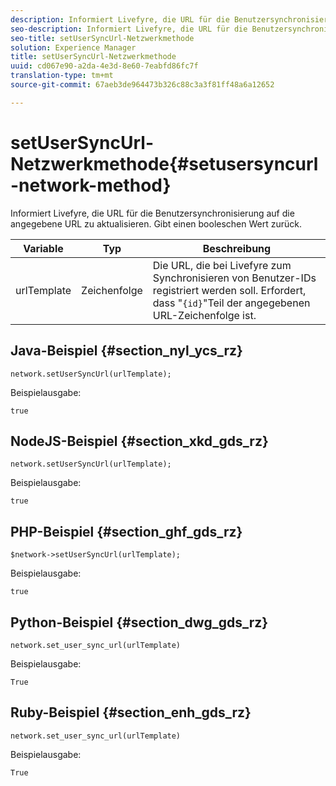 ```yaml
---
description: Informiert Livefyre, die URL für die Benutzersynchronisierung auf die angegebene URL zu aktualisieren. Gibt einen booleschen Wert zurück.
seo-description: Informiert Livefyre, die URL für die Benutzersynchronisierung auf die angegebene URL zu aktualisieren. Gibt einen booleschen Wert zurück.
seo-title: setUserSyncUrl-Netzwerkmethode
solution: Experience Manager
title: setUserSyncUrl-Netzwerkmethode
uuid: cd067e90-a2da-4e3d-8e60-7eabfd86fc7f
translation-type: tm+mt
source-git-commit: 67aeb3de964473b326c88c3a3f81ff48a6a12652

---
```



# setUserSyncUrl-Netzwerkmethode{#setusersyncurl-network-method}

Informiert Livefyre, die URL für die Benutzersynchronisierung auf die angegebene URL zu aktualisieren. Gibt einen booleschen Wert zurück.

| Variable | Typ | Beschreibung |
|--- |--- |--- |
| urlTemplate | Zeichenfolge | Die URL, die bei Livefyre zum Synchronisieren von Benutzer-IDs registriert werden soll. Erfordert, dass "`{id}`"Teil der angegebenen URL-Zeichenfolge ist. |

## Java-Beispiel {#section_nyl_ycs_rz}

```
network.setUserSyncUrl(urlTemplate); 
```

Beispielausgabe:

```
true
```

## NodeJS-Beispiel {#section_xkd_gds_rz}

```
network.setUserSyncUrl(urlTemplate); 
```

Beispielausgabe:

```
true
```

## PHP-Beispiel {#section_ghf_gds_rz}

```
$network->setUserSyncUrl(urlTemplate); 
```

Beispielausgabe:

```
true
```

## Python-Beispiel {#section_dwg_gds_rz}

```
network.set_user_sync_url(urlTemplate) 
```

Beispielausgabe:

```
True
```

## Ruby-Beispiel {#section_enh_gds_rz}

```
network.set_user_sync_url(urlTemplate) 
```

Beispielausgabe:

```
True
```
